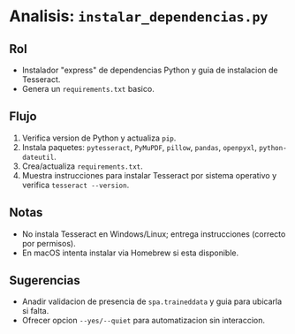 # Analisis: `instalar_dependencias.py`

## Rol
- Instalador "express" de dependencias Python y guia de instalacion de Tesseract.
- Genera un `requirements.txt` basico.

## Flujo
1) Verifica version de Python y actualiza `pip`.
2) Instala paquetes: `pytesseract`, `PyMuPDF`, `pillow`, `pandas`, `openpyxl`, `python-dateutil`.
3) Crea/actualiza `requirements.txt`.
4) Muestra instrucciones para instalar Tesseract por sistema operativo y verifica `tesseract --version`.

## Notas
- No instala Tesseract en Windows/Linux; entrega instrucciones (correcto por permisos).
- En macOS intenta instalar via Homebrew si esta disponible.

## Sugerencias
- Anadir validacion de presencia de `spa.traineddata` y guia para ubicarla si falta.
- Ofrecer opcion `--yes/--quiet` para automatizacion sin interaccion.

